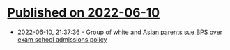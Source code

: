 # [Published on 2022-06-10](index.md)

* [2022-06-10, 21:37:36](https://news.ycombinator.com/item?id=31699624) - [Group of white and Asian parents sue BPS over exam school admissions policy](https://www.bostonherald.com/2022/06/08/group-of-white-and-asian-parents-sue-bps-over-exam-school-admissions-policy/)
